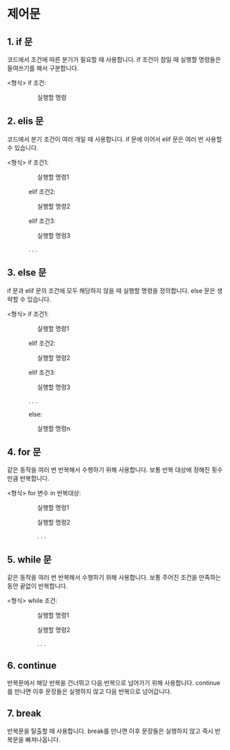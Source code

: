 # 제어문

## 1. if 문

코드에서 조건에 따른 분기가 필요할 때 사용합니다. if 조건이 참일 때 실행할 명령들은 들여쓰기를 해서 구분합니다.</br>

<형식> if 조건:  
<p style="text-indent:70px">실행할 명령</br>

## 2. elis 문

코드에서 분기 조건이 여러 개일 때 사용합니다. if 문에 이어서 elif 문은 여러 번 사용할 수 있습니다.</br>

<형식> if 조건1: 
<p style="text-indent:70px"> 실행할 명령1</p>
<p style="text-indent:50px">elif 조건2:</p>
<p style="text-indent:70px"> 실행할 명령2</p>
<p style="text-indent:50px">elif 조건3:</p>
<p style="text-indent:70px"> 실행할 명령3</p>
<p style="text-indent:50px">. . .</p>

## 3. else 문

if 문과 elif 문의 조건에 모두 해당하지 않을 때 실행할 명령을 정의합니다. else 문은 생략할 수 있습니다.</br>

<형식> if 조건1:
<p style="text-indent:70px"> 실행할 명령1</p>
<p style="text-indent:50px">elif 조건2:</p>
<p style="text-indent:70px"> 실행할 명령2</p>
<p style="text-indent:50px">elif 조건3:</p>
<p style="text-indent:70px"> 실행할 명령3</p>
<p style="text-indent:50px">. . .</p>
<p style="text-indent:50px">else:</p>
<p style="text-indent:70px"> 실행할 명령n</p>

## 4. for 문

같은 동작을 여러 번 반복해서 수행하기 위해 사용합니다. 보통 반복 대상에 정해진 횟수만큼 반복합니다.</br>

<형식> for 변수 in 반복대상:
<p style="text-indent:70px"> 실행할 명령1</p>
<p style="text-indent:70px"> 실행할 명령2</p>
<p style="text-indent:70px"> . . .</p>

## 5. while 문

같은 동작을 여러 번 반복해서 수행하기 위해 사용합니다. 보통 주어진 조건을 만족하는 동안 끝없이 반복합니다.</br>

<형식> while 조건:
<p style="text-indent:70px"> 실행할 명령1</p>
<p style="text-indent:70px"> 실행할 명령2</p>
<p style="text-indent:70px"> . . .</p>

## 6. continue

반복문에서 해당 반복을 건너뛰고 다음 반복으로 넘어가기 위해 사용합니다. continue를 만나면 이후 문장들은 실행하지 않고 다음 반복으로 넘어갑니다.</br>

## 7. break

반복문을 탈출할 때 사용합니다. break를 만나면 이후 문장들은 실행하지 않고 즉시 반복문을 빠져나옵니다.